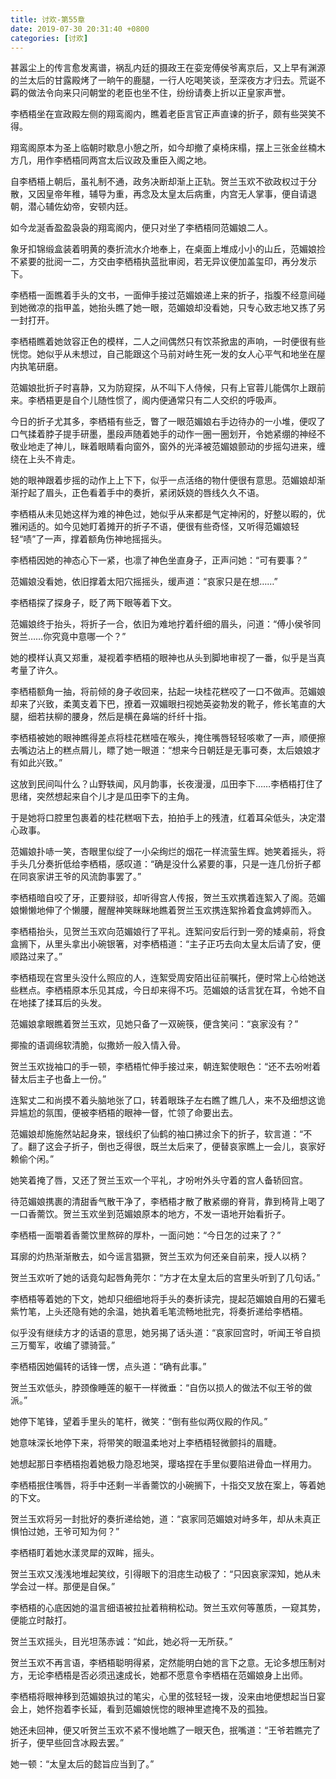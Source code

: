 ```yaml
---
title: 讨欢-第55章
date: 2019-07-30 20:31:40 +0800
categories: [讨欢]
---
```


甚嚣尘上的传言愈发离谱，祸乱内廷的摄政王在娈宠傅侯爷离京后，又上早有渊源的兰太后的甘露殿烤了一晌午的鹿腿，一行人吃喝笑谈，至深夜方才归去。荒诞不羁的做法令向来只问朝堂的老臣也坐不住，纷纷请奏上折以正皇家声誉。

李栖梧坐在宣政殿左侧的翔鸾阁内，瞧着老臣言官正声直谏的折子，颇有些哭笑不得。

翔鸾阁原本为圣上临朝时歇息小憩之所，如今却撤了桌椅床榻，摆上三张金丝楠木方几，用作李栖梧同两宫太后议政及重臣入阁之地。

自李栖梧上朝后，虽礼制不通，政务决断却渐上正轨。贺兰玉欢不欲政权过于分散，又因皇帝年稚，辅导为重，再念及太皇太后病重，内宫无人掌事，便自请退朝，潜心辅佐幼帝，安顿内廷。

如今龙涎香盈盈袅袅的翔鸾阁内，便只对坐了李栖梧同范媚娘二人。

象牙扣锦缎盒装着明黄的奏折流水介地奉上，在桌面上堆成小小的山丘，范媚娘捡不紧要的批阅一二，方交由李栖梧执蓝批审阅，若无异议便加盖玺印，再分发示下。

李栖梧一面瞧着手头的文书，一面伸手接过范媚娘递上来的折子，指腹不经意间碰到她微凉的指甲盖，她抬头瞧了她一眼，范媚娘却没看她，只专心致志地又拣了另一封打开。

李栖梧瞧着她敛容正色的模样，二人之间偶然只有饮茶掀盅的声响，一时便很有些恍惚。她似乎从未想过，自己能跟这个马前对峙生死一发的女人心平气和地坐在屋内执笔研磨。

范媚娘批折子时喜静，又为防窥探，从不叫下人侍候，只有上官蓉儿能偶尔上跟前来。李栖梧更是自个儿随性惯了，阁内便通常只有二人交织的呼吸声。

今日的折子尤其多，李栖梧有些乏，瞥了一眼范媚娘右手边待办的一小堆，便叹了口气揉着脖子提手研墨，墨段声随着她手的动作一圈一圈划开，令她紧绷的神经不敬业地走了神儿，眯着眼睛看向窗外，窗外的光泽被范媚娘颤动的步摇勾进来，缠绕在上头不肯走。

她的眼神跟着步摇的动作上上下下，似乎一点活络的物什便很有意思。范媚娘却渐渐拧起了眉头，正色看着手中的奏折，紧闭妖娆的唇线久久不语。

李栖梧从未见她这样为难的神色过，她似乎从来都是气定神闲的，好整以暇的，优雅闲适的。如今见她盯着摊开的折子不语，便很有些奇怪，又听得范媚娘轻轻“啧”了一声，撑着额角伤神地摇摇头。

李栖梧因她的神态心下一紧，也凛了神色坐直身子，正声问她：“可有要事？”

范媚娘没看她，依旧撑着太阳穴摇摇头，缓声道：“哀家只是在想……”

李栖梧探了探身子，眨了两下眼等着下文。

范媚娘终于抬头，将折子一合，依旧为难地拧着纤细的眉头，问道：“傅小侯爷同贺兰……你究竟中意哪一个？”

她的模样认真又郑重，凝视着李栖梧的眼神也从头到脚地审视了一番，似乎是当真考量了许久。

李栖梧额角一抽，将前倾的身子收回来，拈起一块桂花糕咬了一口不做声。范媚娘却来了兴致，柔荑支着下巴，撩着一双媚眼扫视她英姿勃发的靴子，修长笔直的大腿，细若扶柳的腰身，然后是横在鼻端的纤纤十指。

李栖梧被她的眼神瞧得差点将桂花糕噎在喉头，掩住嘴唇轻轻咳嗽了一声，顺便擦去嘴边沾上的糕点屑儿，瞟了她一眼道：“想来今日朝廷是无事可奏，太后娘娘才有如此兴致。”

这放到民间叫什么？山野轶闻，风月韵事，长夜漫漫，瓜田李下……李栖梧打住了思绪，突然想起来自个儿才是瓜田李下的主角。

于是她将口腔里包裹着的桂花糕咽下去，拍拍手上的残渣，红着耳朵低头，决定潜心政事。

范媚娘扑哧一笑，杏眼里似绽了一小朵绚烂的烟花一样流萤生辉。她笑着摇头，将手头几分奏折低给李栖梧，感叹道：“确是没什么紧要的事，只是一连几份折子都在同哀家讲王爷的风流韵事罢了。”

李栖梧暗自咬了牙，正要辩驳，却听得宫人传报，贺兰玉欢携着连絮入了阁。范媚娘懒懒地伸了个懒腰，醒醒神笑眯眯地瞧着贺兰玉欢携连絮拎着食盒娉婷而入。

李栖梧抬头，见贺兰玉欢向范媚娘行了平礼。连絮问安后行到一旁的矮桌前，将食盒搁下，从里头拿出小碗银箸，对李栖梧道：“主子正巧去向太皇太后请了安，便顺路过来了。”

李栖梧现在宫里头没什么照应的人，连絮受周安陌出征前嘱托，便时常上心给她送些糕点。李栖梧原本乐见其成，今日却来得不巧。范媚娘的话言犹在耳，令她不自在地揉了揉耳后的头发。

范媚娘拿眼瞧着贺兰玉欢，见她只备了一双碗筷，便含笑问：“哀家没有？”

揶揄的语调绵软清脆，似撒娇一般入情入骨。

贺兰玉欢拢袖口的手一顿，李栖梧忙伸手接过来，朝连絮使眼色：“还不去吩咐着替太后主子也备上一份。”

连絮丈二和尚摸不着头脑地张了口，转着眼珠子左右瞧了瞧几人，来不及细想这诡异尴尬的氛围，便被李栖梧的眼神一督，忙领了命要出去。

范媚娘却施施然站起身来，银线织了仙鹤的袖口拂过余下的折子，软言道：“不了。翻了这会子折子，倒也乏得很，既兰太后来了，便替哀家瞧上一会儿，哀家好赖偷个闲。”

她笑着掩了唇，又还了贺兰玉欢一个平礼，才吩咐外头守着的宫人备轿回宫。

待范媚娘携裹的清甜香气散干净了，李栖梧才散了散紧绷的脊背，靠到椅背上喝了一口香薷饮。贺兰玉欢坐到范媚娘原本的地方，不发一语地开始看折子。

李栖梧一面嚼着香薷饮里熬碎的厚朴，一面问她：“今日怎的过来了？”

耳廓的灼热渐渐散去，如今谣言猖獗，贺兰玉欢为何还亲自前来，授人以柄？

贺兰玉欢听了她的话竟勾起唇角莞尔：“方才在太皇太后的宫里头听到了几句话。”

李栖梧等着她的下文，她却只细细地将手头的奏折读完，提起范媚娘自用的石獾毛紫竹笔，上头还隐有她的余温，她执着毛笔流畅地批完，将奏折递给李栖梧。

似乎没有继续方才的话语的意思，她另揭了话头道：“哀家回宫时，听闻王爷自损三万蜀军，收编了骠骑营。”

李栖梧因她偏转的话锋一愣，点头道：“确有此事。”

贺兰玉欢低头，脖颈像睡莲的躯干一样微垂：“自伤以损人的做法不似王爷的做派。”

她停下笔锋，望着手里头的笔杆，微笑：“倒有些似两仪殿的作风。”

她意味深长地停下来，将带笑的眼温柔地对上李栖梧轻微颤抖的眉睫。

她想起那日李栖梧抱着她极力隐忍地哭，璎珞捏在手里似要陷进骨血一样用力。

李栖梧抿住嘴唇，将手中还剩一半香薷饮的小碗搁下，十指交叉放在案上，等着她的下文。

贺兰玉欢将另一封批好的奏折递给她，道：“哀家同范媚娘对峙多年，却从未真正惧怕过她，王爷可知为何？”

李栖梧盯着她水漾灵犀的双眸，摇头。

贺兰玉欢又浅浅地堆起笑纹，引得眼下的泪痣生动极了：“只因哀家深知，她从未学会过一样。那便是自保。”

李栖梧的心底因她的温言细语被拉扯着稍稍松动。贺兰玉欢何等蕙质，一窥其势，便能立时敲打。

贺兰玉欢摇头，目光坦荡赤诚：“如此，她必将一无所获。”

贺兰玉欢不再言语，李栖梧聪明得紧，定然能明白她的言下之意。无论多想压制对方，无论李栖梧是否必须迅速成长，她都不愿意令李栖梧在范媚娘身上出师。

李栖梧将眼神移到范媚娘执过的笔尖，心里的弦轻轻一拨，没来由地便想起当日宴会上，她怀抱着李长延，看到范媚娘恍惚的眼神里遮掩不及的孤独。

她还未回神，便又听贺兰玉欢不紧不慢地瞧了一眼天色，抿嘴道：“王爷若瞧完了折子，便早些回含冰殿去罢。”

她一顿：“太皇太后的懿旨应当到了。”

